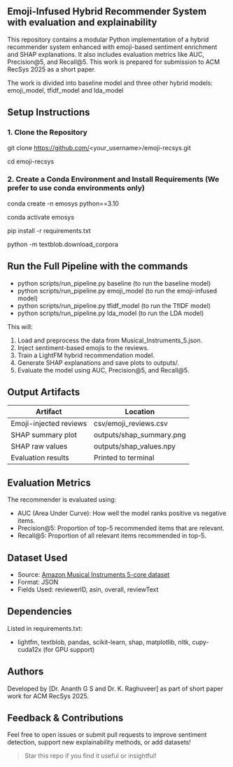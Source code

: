 ##  Emoji-Infused Hybrid Recommender System with evaluation and explainability 

This repository contains a modular Python implementation of a hybrid recommender system enhanced with emoji-based sentiment enrichment and SHAP explanations. It also includes evaluation metrics like AUC, Precision@5, and Recall@5. 
This work is prepared for submission to ACM RecSys 2025 as a short paper.

The work is divided into baseline model and three other hybrid models: emoji_model, tfidf_model and lda_model

## Setup Instructions

### 1. Clone the Repository

git clone https://github.com/<your_username>/emoji-recsys.git

cd emoji-recsys

### 2. Create a Conda Environment and Install Requirements (We prefer to use conda environments only)

conda create -n emosys python==3.10

conda activate emosys

pip install -r requirements.txt

python -m textblob.download_corpora

## Run the Full Pipeline with the commands

- python scripts/run_pipeline.py baseline (to run the baseline model)
- python scripts/run_pipeline.py emoji_model (to run the emoji-infused model)
- python scripts/run_pipeline.py tfidf_model (to run the TfIDF model)
- python scripts/run_pipeline.py lda_model (to run the LDA model)

This will:
1. Load and preprocess the data from Musical_Instruments_5.json.
2. Inject sentiment-based emojis to the reviews.
3. Train a LightFM hybrid recommendation model.
4. Generate SHAP explanations and save plots to outputs/.
5. Evaluate the model using AUC, Precision@5, and Recall@5.

## Output Artifacts

| Artifact | Location |
|---------|----------|
| Emoji-injected reviews | csv/emoji_reviews.csv |
| SHAP summary plot | outputs/shap_summary.png |
| SHAP raw values | outputs/shap_values.npy |
| Evaluation results | Printed to terminal |

## Evaluation Metrics

The recommender is evaluated using:
- AUC (Area Under Curve): How well the model ranks positive vs negative items.
- Precision@5: Proportion of top-5 recommended items that are relevant.
- Recall@5: Proportion of all relevant items recommended in top-5.

## Dataset Used

- Source: [Amazon Musical Instruments 5-core dataset](https://nijianmo.github.io/amazon/index.html)
- Format: JSON
- Fields Used: reviewerID, asin, overall, reviewText

## Dependencies

Listed in requirements.txt:
- lightfm, textblob, pandas, scikit-learn, shap, matplotlib, nltk, cupy-cuda12x (for GPU support)

## Authors

Developed by [Dr. Ananth G S and Dr. K. Raghuveer] as part of short paper work for ACM RecSys 2025.

## Feedback & Contributions

Feel free to open issues or submit pull requests to improve sentiment detection, support new explainability methods, or add datasets!

> Star this repo if you find it useful or insightful!
